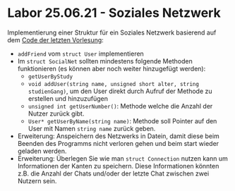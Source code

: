 # Labor 25.06.21 -  Soziales Netzwerk

Implementierung einer Struktur für ein Soziales Netzwerk basierend auf dem [Code der letzten Vorlesung](https://github.com/TEL20A/Informatik-2/blob/main/Vorlesungsmaterial/21-06-21/socialNet.cpp):
- `addFriend` vom `struct User` implementieren
- Im `struct SocialNet` sollten mindestens folgende Methoden funktionieren (es können aber noch weiter hinzugefügt werden):
  - `getUserByStudy`
  - `void addUser(string name, unsigned short alter, string studienGang)`, um den User direkt durch Aufruf der Methode zu erstellen und hinzuzufügen
  - `unsigned int getUserNumber()`: Methode welche die Anzahl der Nutzer zurück gibt.
  - `User* getUserByName(string name)`: Methode soll Pointer auf den User mit Namen `string name` zurück geben.
- Erweiterung: Anspeichern des Netzwerks in Datein, damit diese beim Beenden des Programms nicht verloren gehen und beim start wieder geladen werden.
- Erweiterung: Überlegen Sie wie man `struct Connection` nutzen kann um Informationen der Kanten zu speichern. Diese Informationen könnten z.B. die Anzahl der Chats und/oder der letzte Chat zwischen zwei Nutzern sein.